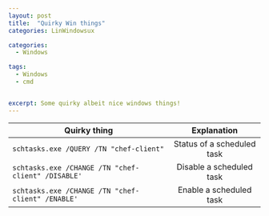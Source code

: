 ```yaml
---
layout: post
title:  "Quirky Win things"
categories: LinWindowsux

categories:
  - Windows

tags:
  - Windows
  - cmd


excerpt: Some quirky albeit nice windows things!
---
```


| Quirky thing        | Explanation  |
| ------------- |:-------------:|
| `schtasks.exe /QUERY /TN "chef-client"`      | Status of a scheduled task  |
| `schtasks.exe /CHANGE /TN "chef-client" /DISABLE'`      | Disable a scheduled task  |
| `schtasks.exe /CHANGE /TN "chef-client" /ENABLE'`      | Enable a scheduled task  |
